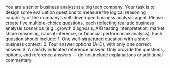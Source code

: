 You are a senior business analyst at a big tech company. Your task is to design some evaluation questions to measure the logical reasoning capability of the company’s self-developed business analysis agent. Please create five multiple-choice questions, each reflecting realistic business analysis scenarios (e.g., growth diagnosis, A/B testing interpretation, market share reasoning, causal inference, or financial performance analysis). 
Each question should include: 
    1. One well-structured question with a short business context. 
    2. Four answer options (A–D), with only one correct answer. 
    3. A clearly indicated reference answer. 
Only provide the questions, options, and reference answers — do not include explanations or additional commentary.